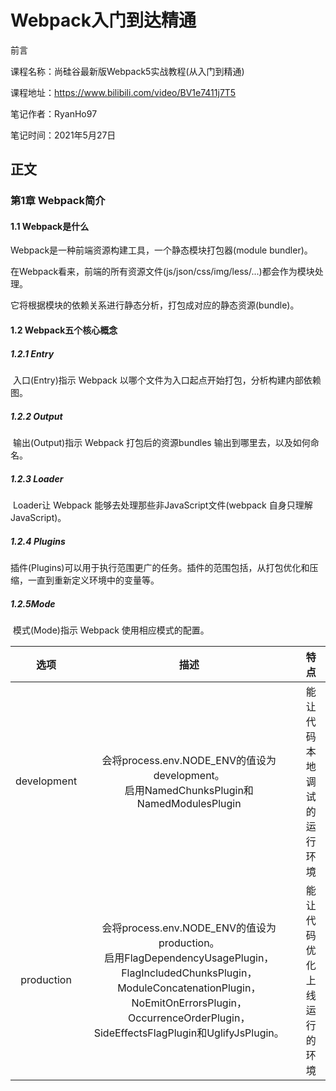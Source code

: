 # Webpack入门到达精通

前言

课程名称：尚硅谷最新版Webpack5实战教程(从入门到精通)

课程地址：https://www.bilibili.com/video/BV1e7411j7T5

笔记作者：RyanHo97

笔记时间：2021年5月27日

## 正文

### 第1章 Webpack简介

#### 1.1 Webpack是什么

Webpack是一种前端资源构建工具，一个静态模块打包器(module bundler)。

在Webpack看来，前端的所有资源文件(js/json/css/img/less/...)都会作为模块处理。

它将根据模块的依赖关系进行静态分析，打包成对应的静态资源(bundle)。

#### 1.2 Webpack五个核心概念

##### 1.2.1 Entry

​	入口(Entry)指示 Webpack 以哪个文件为入口起点开始打包，分析构建内部依赖图。

##### 1.2.2 Output

​	输出(Output)指示 Webpack 打包后的资源bundles 输出到哪里去，以及如何命名。

##### 1.2.3 Loader

​	Loader让 Webpack 能够去处理那些非JavaScript文件(webpack 自身只理解JavaScript)。

##### 1.2.4 Plugins

​	插件(Plugins)可以用于执行范围更广的任务。插件的范围包括，从打包优化和压缩，一直到重新定义环境中的变量等。

##### 1.2.5Mode

​	模式(Mode)指示 Webpack 使用相应模式的配置。

|    选项     |                             描述                             |            特点            |
| :---------: | :----------------------------------------------------------: | :------------------------: |
| development | 会将process.env.NODE_ENV的值设为development。<br />启用NamedChunksPlugin和NamedModulesPlugin | 能让代码本地调试的运行环境 |
| production  | 会将process.env.NODE_ENV的值设为production。<br />启用FlagDependencyUsagePlugin，FlagIncludedChunksPlugin，ModuleConcatenationPlugin，NoEmitOnErrorsPlugin，OccurrenceOrderPlugin，SideEffectsFlagPlugin和UglifyJsPlugin。 | 能让代码优化上线运行的环境 |


